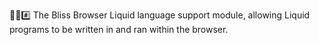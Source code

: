 🌳️🌐️#️⃣️ The Bliss Browser Liquid language support module, allowing Liquid programs to be written in and ran within the browser.
